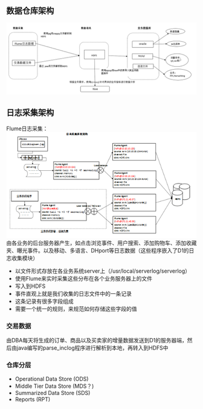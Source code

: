 ## 数据仓库架构
![](images/w1.png)

## 日志采集架构
Flume日志采集：
![](images/w2.png)
由各业务的后台服务器产生，如点击浏览事件、用户搜索、添加购物车、添加收藏夹、曝光事件。以及移动、多语言、DHport等日志数据（这些程序嵌入了D1的日志收集模块）

* 以文件形式存放在各业务系统server上（/usr/local/serverlog/serverlog）
* 使用Flume来实时采集这些分布在各个业务服务器上的文件
* 写入到HDFS
* 事件直观上就是我们收集的日志文件中的一条记录
* 这条记录有很多字段组成
* 需要一个统一的规则，来规范如何存储这些字段的值

### 交易数据
由DBA每天将生成的订单、商品以及买卖家的增量数据发送到D1的服务器端，然后由java编写的parse_inclog程序进行解析到本地，再转入到HDFS中

### 仓库分层
* Operational Data Store (ODS)
* Middle Tier Data Store (MDS？)
* Summarized Data Store (SDS)
* Reports (RPT)